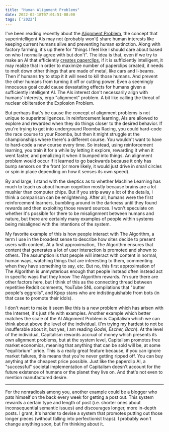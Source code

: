 ```yaml
---
title: "Human Alignment Problems"
date: 2022-02-18T07:01:51-08:00
tags: ['2022']
---
```


I've been reading recently about the [Alignment Problem](https://astralcodexten.substack.com/p/practically-a-book-review-yudkowsky?utm_source=url), the concept that superintelligent AIs may not (probably won't) share human interests like keeping current humans alive and preventing human extinction.
Along with factory farming, it's up there for "things I feel like I should care about based on who I normally agree with but don't".
The idea is that, even if we try to make an AI that efficiently [creates paperclips](https://en.wikipedia.org/wiki/Instrumental_convergence#Paperclip_maximizer), if it is sufficiently intelligent, it may realize that in order to maximize number of paperclips created, it needs to melt down other things that are made of metal, like cars and I-beams.
Then if humans try to stop it it will need to kill those humans.
And prevent the other humans from turning it off or cutting power.
Even a seemingly innocuous goal could cause devastating effects for humans given a sufficiently intelligent AI.
The AIs interest don't necessarily align with humans' interests, ergo "alignment" problem.
A bit like calling the threat of nuclear obliteration the Explosion Problem.

But perhaps that's be cause the concept of alignment problems is not unique to superintelligences.
In reinforcement learning, AIs are allowed to explore and rewarded when they do things closer to the desired behavior.
If you're trying to get into underground Roomba Racing, you could hard-code the race course to your Roomba, but then it might struggle at the championships where there's a different course.
You wouldn't want to have to hard-code a new course every time.
So instead, using reinforcement learning, you train it for a while by letting it explore, rewarding it when it went faster, and penalizing it when it bumped into things.
An alignment problem would occur if it learned to go backwards because it only has bump sensors on the front (or more likely, it would just drive in small circles or spin in place depending on how it senses its own speed).

By and large, I stand with the skeptics as to whether Machine Learning has much to teach us about human cognition mostly because brains are a lot mushier than computer chips.
But if you strip away a lot of the details, I think a comparison can be enlightening.
After all, humans were the first reinforcement learners, bumbling around in the darkness until they found rewards and then exploiting those reward sources.
I won't speculate on whether it's possible for there to be misalignment between humans and nature, but there are certainly many examples of people within systems being misaligned with the intentions of the system.

My favorite example of this is how people interact with The Algorithm, a term I use in the broadest sense to describe how sites decide to present users with content.
At a first approximation, The Algorithm ensures that content that generates a lot of user interaction is promoted and shown to others.
The assumption is that people will interact with content in normal, human ways, watching things that are interesting to them, commenting when they have something to say, etc.
But no, this first approximation of The Algorithm is unmysterious enough that people instead often instead act in specific ways that they know The Algorithm rewards.
I'm sure there are other factors here, but I think of this as the connecting thread between repetitive Reddit comments, YouTube SNL compilations that "butter people's eggrolls", and Kpop stans who are indistinguishable from bots (in that case to promote their idols).

I don't want to make it seem like this is a new problem which has arisen with the Internet, it's just rife with examples.
Another example which better matches the scale of the AI Alignment Problem is Capitalism which we can think about above the level of the individual.
(I'm trying my hardest to not be insufferable about it, but yes, I am reading *Godel, Escher, Bach*).
At the level of the individual, Capitalism rewards accrual of money which presents its own alignment problems, but at the system level, Capitalism promotes free market economics, meaning that anything that can be sold will be, at some "equilibrium" price.
This is a really great feature because, if you can ignore market failures, this means that you're never getting ripped off.
You can buy anything at the cheapest price possible.
Just like the paperclip AI, a "successful" societal implementation of Capitalism doesn't account for the future existence of humans or the planet they live on.
And that's not even to mention manufactured desire.

---

For the nonradicals among you, another example could be a blogger who pats himself on the back every week for getting a post out.
This system rewards a certain type and length of post (i.e. shorter ones about inconsequential semantic issues) and discourages longer, more in-depth posts.
I grant, it's harder to devise a system that promotes putting out those longer pieces (without falling into perfectionist traps).
I probably won't change anything soon, but I'm thinking about it.
